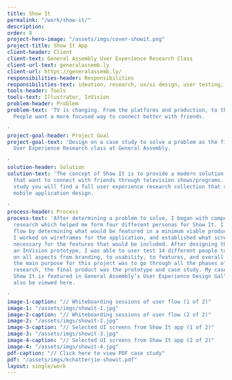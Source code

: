 ```yaml
---
title: Show It
permalink: "/work/show-it/"
description: 
order: 8
project-hero-image: "/assets/imgs/cover-showit.png"
project-title: Show It App
client-header: Client
client-text: General Assembly User Experience Research Class
client-url-text: generalassemb.ly
client-url: https://generalassemb.ly/
responsibilities-header: Responsibilities
responsibilities-text: ideation, research, ux/ui design, user testing, prototype
tools-header: Tools
tools-text: Illustrator, InVision
problem-header: Problem
problem-text: 'TV is changing. From the platforms and production, to the accessibility.
  People want a more focused way to connect better with friends.

'
project-goal-header: Project Goal
project-goal-text: 'Design on a case study to solve a problem as the final for the
  User Experience Research class at General Assembly.

'
solution-header: Solution
solution-text: 'The concept of Show It is to provide a modern solution to viewers
  that want to connect with friends through television shows/programs. In this case
  study you will find a full user experience research collection that support this
  mobile application design.

'
process-header: Process
process-text: 'After determining a problem to solve, I began with competitor and market
  research which helped me form four different personas for Show It. I created a user
  flow by determining what would be featured in a minimum viable product. From there
  I worked on wireframes for the application, and established what screens would be
  necessary for the features that would be included. After designing the app and creating
  an InVision prototype, I was able to user test 14 different people to get feedback
  on all aspects from branding, to usability, to features, and overall design. As
  the main purpose for this project was to go through all the phases of user experience
  research, the final product was the prototype and case study. My case study for
  Show It is featured in General Assembly’s User Experience Design Gallery, and can
  also be viewed here.

'
image-1-caption: "// Whiteboarding sessions of user flow (1 of 2)"
image-1: "/assets/imgs/showit-1.jpg"
image-2-caption: "// Whiteboarding sessions of user flow (2 of 2)"
image-2: "/assets/imgs/showit-2.jpg"
image-3-caption: "// Selected UI screens from Show It app (1 of 2)"
image-3: "/assets/imgs/showit-3.jpg"
image-4-caption: "// Selected UI screens from Show It app (2 of 2)"
image-4: "/assets/imgs/showit-4.jpg"
pdf-caption: "// Click here to view PDF case study"
pdf: "/assets/imgs/kchatterjie-showit.pdf"
layout: single/work
---
```


